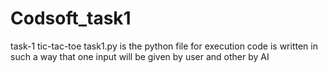 # Codsoft_task1
task-1 tic-tac-toe
task1.py is the python file for execution
code is written in such a way that one input will be given by user and other by AI 

